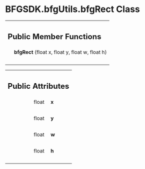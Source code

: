 # BFGSDK.bfgUtils.bfgRect Class 

<div class="contents"><table class="memberdecls"><tr class="heading"><td colspan="2"><h2 class="groupheader"><a id="pub-methods" name="pub-methods"></a> Public Member Functions</h2></td></tr><tr class="memitem:a93c38654c5a60b5f61bde9e92e269a5a"><td class="memItemLeft" align="right" valign="top"><a id="a93c38654c5a60b5f61bde9e92e269a5a" name="a93c38654c5a60b5f61bde9e92e269a5a"></a> &#160;</td><td class="memItemRight" valign="bottom"><b>bfgRect</b> (float x, float y, float w, float h)</td></tr><tr class="separator:a93c38654c5a60b5f61bde9e92e269a5a"><td class="memSeparator" colspan="2">&#160;</td></tr></table><table class="memberdecls"><tr class="heading"><td colspan="2"><h2 class="groupheader"><a id="pub-attribs" name="pub-attribs"></a> Public Attributes</h2></td></tr><tr class="memitem:a42f76fb1ee7b8aeb08649dbaec0b64f3"><td class="memItemLeft" align="right" valign="top"><a id="a42f76fb1ee7b8aeb08649dbaec0b64f3" name="a42f76fb1ee7b8aeb08649dbaec0b64f3"></a> float&#160;</td><td class="memItemRight" valign="bottom"><b>x</b></td></tr><tr class="separator:a42f76fb1ee7b8aeb08649dbaec0b64f3"><td class="memSeparator" colspan="2">&#160;</td></tr><tr class="memitem:aca9769ac9047cbd2aa2d2691b61ab2cf"><td class="memItemLeft" align="right" valign="top"><a id="aca9769ac9047cbd2aa2d2691b61ab2cf" name="aca9769ac9047cbd2aa2d2691b61ab2cf"></a> float&#160;</td><td class="memItemRight" valign="bottom"><b>y</b></td></tr><tr class="separator:aca9769ac9047cbd2aa2d2691b61ab2cf"><td class="memSeparator" colspan="2">&#160;</td></tr><tr class="memitem:a3347eeb302c2764c71721d31a813fe8f"><td class="memItemLeft" align="right" valign="top"><a id="a3347eeb302c2764c71721d31a813fe8f" name="a3347eeb302c2764c71721d31a813fe8f"></a> float&#160;</td><td class="memItemRight" valign="bottom"><b>w</b></td></tr><tr class="separator:a3347eeb302c2764c71721d31a813fe8f"><td class="memSeparator" colspan="2">&#160;</td></tr><tr class="memitem:aba235d8e69aa1db025a4d6462b682fe8"><td class="memItemLeft" align="right" valign="top"><a id="aba235d8e69aa1db025a4d6462b682fe8" name="aba235d8e69aa1db025a4d6462b682fe8"></a> float&#160;</td><td class="memItemRight" valign="bottom"><b>h</b></td></tr><tr class="separator:aba235d8e69aa1db025a4d6462b682fe8"><td class="memSeparator" colspan="2">&#160;</td></tr></table></div> 
